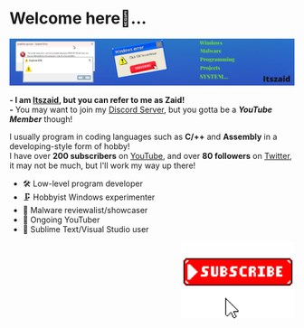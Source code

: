 # Welcome here👋...

![Itszaid32](https://github.com/Itszaid32/Itszaid32/blob/main/banner.png)

**- I am [Itszaid](https://www.youtube.com/@Itszaid32), but you can refer to me as Zaid!**<br>
**-** You may want to join my [Discord Server](https://discord.gg/9rxEkKs8Fn), but you gotta be a ***YouTube Member*** though!

I usually program in coding languages such as **C/++** and **Assembly** in a developing-style form of hobby!<br>
I have over **200 subscribers** on [YouTube](https://www.youtube.com/@Itszaid32), and over **80 followers** on [Twitter](), it may not be much, but I'll work my way up there!

* 🛠 Low-level program developer<br>
* 🗜 Hobbyist Windows experimenter<br>
* 💾 Malware reviewalist/showcaser<br>
* 📸 Ongoing YouTuber<br>
* 🌋 Sublime Text/Visual Studio user<br>

<img align="right" alt="Itszaid" width="200" src="https://github.com/Itszaid32/Itszaid32/blob/main/itszaid%20subscribe.jpg" />
